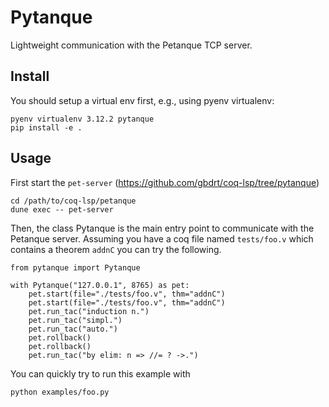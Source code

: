 # Pytanque

Lightweight communication with the Petanque TCP server.

## Install

You should setup a virtual env first, e.g., using pyenv virtualenv:

```
pyenv virtualenv 3.12.2 pytanque
pip install -e .
```

## Usage


First start the `pet-server` (https://github.com/gbdrt/coq-lsp/tree/pytanque)
```
cd /path/to/coq-lsp/petanque
dune exec -- pet-server
```

Then, the class Pytanque is the main entry point to communicate with the Petanque server.
Assuming you have a coq file named `tests/foo.v` which contains a theorem `addnC` you can try the following.

```
from pytanque import Pytanque

with Pytanque("127.0.0.1", 8765) as pet:
    pet.start(file="./tests/foo.v", thm="addnC")
    pet.start(file="./tests/foo.v", thm="addnC")
    pet.run_tac("induction n.")
    pet.run_tac("simpl.")
    pet.run_tac("auto.")
    pet.rollback()
    pet.rollback()
    pet.run_tac("by elim: n => //= ? ->.")
```

You can quickly try to run this example with

```
python examples/foo.py
```